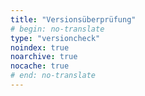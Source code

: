 ```yaml
---
title: "Versionsüberprüfung"
# begin: no-translate
type: "versioncheck"
noindex: true
noarchive: true
nocache: true
# end: no-translate
---
```


